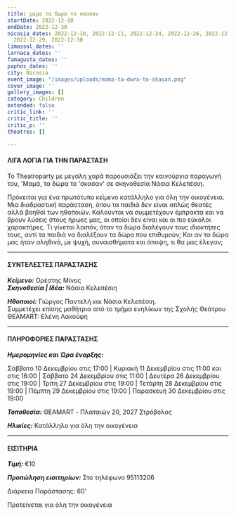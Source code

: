 ```yaml
---
title: μαμα τα δωρα το σκασαν
startDate: 2022-12-10
endDate: 2022-12-30
nicosia_dates: 2022-12-10, 2022-12-11, 2022-12-24, 2022-12-26, 2022-12-27, 2022-12-28,
  2022-12-29, 2022-12-30
limassol_dates: ''
larnaca_dates: ''
famagusta_dates: ''
paphos_dates: ''
city: Nicosia
event_image: "/images/uploads/mama-ta-dwra-to-skasan.png"
cover_image: ''
gallery_images: []
category: Children
extended: false
critic_link: ''
critic_title: ''
critic_p: ''
theatres: []

---
```

#### ΛΙΓΑ ΛΟΓΙΑ ΓΙΑ ΤΗΝ ΠΑΡΑΣΤΑΣΗ

Το Τheatroparty με μεγάλη χαρά παρουσιάζει την καινούργια παραγωγή του, 'Μαμά, τα δώρα το 'σκασαν' σε σκηνοθεσία Νάσια Κελεπέσιη.

Πρόκειται για ένα πρωτότυπο κείμενο κατάλληλο για όλη την οικογένεια. Μια διαδραστική παράσταση, όπου τα παιδιά δεν είναι απλώς θεατές αλλά βοηθοί των ηθοποιών. Καλούνται να συμμετέχουν έμπρακτα και να βρουν λύσεις στους ήρωες μας, οι οποίοι δεν είναι και οι πιο εύκολοι χαρακτήρες. Τι γίνεται λοιπόν, όταν τα δώρα διαλέγουν τους ιδιοκτήτες τους, αντί τα παιδιά να διαλέξουν τα δώρα που επιθυμούν; Και αν τα δώρα μας ήταν αληθινά, με ψυχή, συναισθήματα και άποψη, τι θα μας έλεγαν;

***

#### ΣΥΝΤΕΛΕΣΤΕΣ ΠΑΡΑΣΤΑΣΗΣ

**_Κείμενο:_** Ορέστης Μίνος  
**_Σκηνοθεσία | Ιδέα:_** Νάσια Κελεπέσιη

**_Ηθοποιοί:_** Γιώργος Παντελή και Νάσια Κελεπέσιη.  
Συμμετέχει επίσης μαθήτρια από το τμήμα ενηλίκων της Σχολής Θεάτρου ΘΕΑΜART: Ελένη Λακούφη

***

#### ΠΛΗΡΟΦΟΡΙΕΣ ΠΑΡΑΣΤΑΣΗΣ

**_Ημερομηνίες και Ώρα έναρξης:_**

Σάββατο 10 Δεκεμβρίου στις 17:00 | Κυριακή 11 Δεκεμβρίου στις 11:00 και στις 16:00 | Σάββατο 24 Δεκεμβρίου στις 11:00 | Δευτέρα 26 Δεκεμβρίου στις 19:00 | Τρίτη 27 Δεκεμβρίου στις 19:00 | Τετάρτη 28 Δεκεμβρίου στις 19:00 | Πέμπτη 29 Δεκεμβρίου στις 19:00 | Παρασκευή 30 Δεκεμβρίου στις 19:00

**_Τοποθεσία:_** ΘΕΑΜΑRT - Πλαταιών 20, 2027 Στρόβολος

**_Ηλικίες:_** Κατάλληλο για όλη την οικογένεια

***

#### ΕΙΣΙΤΗΡΙΑ

**_Τιμή:_** €10

**_Προπώληση εισιτηρίων:_** Στο τηλέφωνο 95113206

Διάρκεια Παράστασης: 60'

Προτείνεται για όλη την οικογένεια